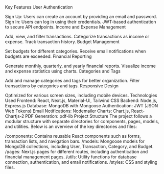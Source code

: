 Key Features
User Authentication

Sign Up: Users can create an account by providing an email and password.
Sign In: Users can log in using their credentials.
JWT-based authentication to secure API endpoints.
Income and Expense Management

Add, view, and filter transactions.
Categorize transactions as income or expense.
Track transaction history.
Budget Management

Set budgets for different categories.
Receive email notifications when budgets are exceeded.
Financial Reporting

Generate monthly, quarterly, and yearly financial reports.
Visualize income and expense statistics using charts.
Categories and Tags

Add and manage categories and tags for better organization.
Filter transactions by categories and tags.
Responsive Design

Optimized for various screen sizes, including mobile devices.
Technologies Used
Frontend: React, Next.js, Material-UI, Tailwind CSS
Backend: Node.js, Express.js
Database: MongoDB with Mongoose
Authentication: JWT (JSON Web Tokens)
Email Notifications: Nodemailer
Charts: Chart.js, React-Chartjs-2
PDF Generation: pdf-lib
Project Structure
The project follows a modular structure with separate directories for components, pages, models, and utilities. Below is an overview of the key directories and files:

/components: Contains reusable React components such as forms, transaction lists, and navigation bars.
/models: Mongoose models for MongoDB collections, including User, Transaction, Category, and Budget.
/pages: Next.js pages for different routes, including authentication and financial management pages.
/utils: Utility functions for database connection, authentication, and email notifications.
/styles: CSS and styling files.